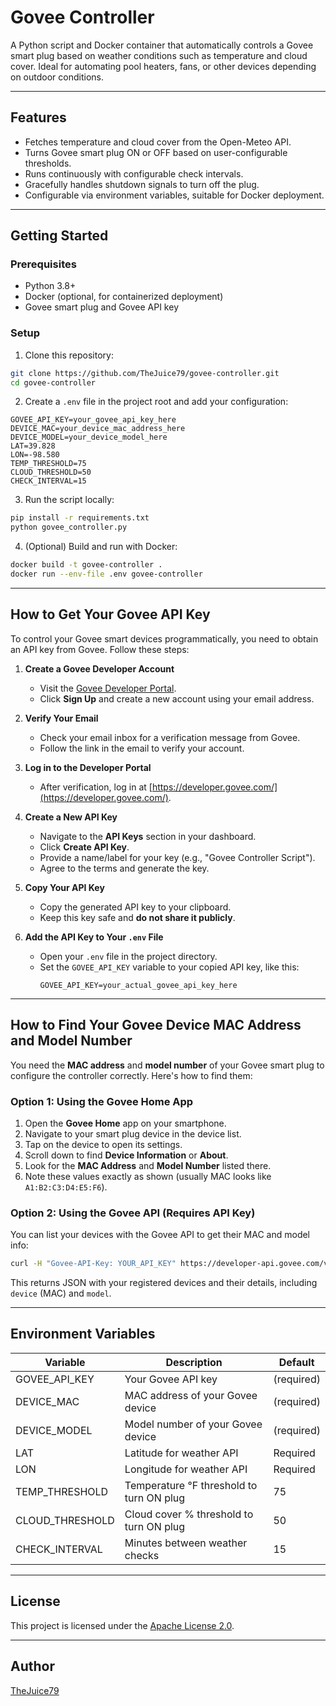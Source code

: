 
# Govee Controller

A Python script and Docker container that automatically controls a Govee smart plug based on weather conditions such as temperature and cloud cover. Ideal for automating pool heaters, fans, or other devices depending on outdoor conditions.

---

## Features

- Fetches temperature and cloud cover from the Open-Meteo API.
- Turns Govee smart plug ON or OFF based on user-configurable thresholds.
- Runs continuously with configurable check intervals.
- Gracefully handles shutdown signals to turn off the plug.
- Configurable via environment variables, suitable for Docker deployment.

---

## Getting Started

### Prerequisites

- Python 3.8+
- Docker (optional, for containerized deployment)
- Govee smart plug and Govee API key

### Setup

1. Clone this repository:

```bash
git clone https://github.com/TheJuice79/govee-controller.git
cd govee-controller
```

2. Create a `.env` file in the project root and add your configuration:

```env
GOVEE_API_KEY=your_govee_api_key_here
DEVICE_MAC=your_device_mac_address_here
DEVICE_MODEL=your_device_model_here
LAT=39.828
LON=-98.580
TEMP_THRESHOLD=75
CLOUD_THRESHOLD=50
CHECK_INTERVAL=15
```

3. Run the script locally:

```bash
pip install -r requirements.txt
python govee_controller.py
```

4. (Optional) Build and run with Docker:

```bash
docker build -t govee-controller .
docker run --env-file .env govee-controller
```

---

## How to Get Your Govee API Key

To control your Govee smart devices programmatically, you need to obtain an API key from Govee. Follow these steps:

1. **Create a Govee Developer Account**  
   - Visit the [Govee Developer Portal](https://developer.govee.com/).  
   - Click **Sign Up** and create a new account using your email address.

2. **Verify Your Email**  
   - Check your email inbox for a verification message from Govee.  
   - Follow the link in the email to verify your account.

3. **Log in to the Developer Portal**  
   - After verification, log in at [https://developer.govee.com/](https://developer.govee.com/).

4. **Create a New API Key**  
   - Navigate to the **API Keys** section in your dashboard.  
   - Click **Create API Key**.  
   - Provide a name/label for your key (e.g., "Govee Controller Script").  
   - Agree to the terms and generate the key.

5. **Copy Your API Key**  
   - Copy the generated API key to your clipboard.  
   - Keep this key safe and **do not share it publicly**.

6. **Add the API Key to Your `.env` File**  
   - Open your `.env` file in the project directory.  
   - Set the `GOVEE_API_KEY` variable to your copied API key, like this:  
     ```env
     GOVEE_API_KEY=your_actual_govee_api_key_here
     ```

---

## How to Find Your Govee Device MAC Address and Model Number

You need the **MAC address** and **model number** of your Govee smart plug to configure the controller correctly. Here's how to find them:

### Option 1: Using the Govee Home App

1. Open the **Govee Home** app on your smartphone.
2. Navigate to your smart plug device in the device list.
3. Tap on the device to open its settings.
4. Scroll down to find **Device Information** or **About**.
5. Look for the **MAC Address** and **Model Number** listed there.
6. Note these values exactly as shown (usually MAC looks like `A1:B2:C3:D4:E5:F6`).

### Option 2: Using the Govee API (Requires API Key)

You can list your devices with the Govee API to get their MAC and model info:

```bash
curl -H "Govee-API-Key: YOUR_API_KEY" https://developer-api.govee.com/v1/devices
```

This returns JSON with your registered devices and their details, including `device` (MAC) and `model`.

---

## Environment Variables

| Variable        | Description                              | Default       |
|-----------------|------------------------------------------|---------------|
| GOVEE_API_KEY   | Your Govee API key                       | (required)    |
| DEVICE_MAC      | MAC address of your Govee device         | (required)    |
| DEVICE_MODEL    | Model number of your Govee device        | (required)    |
| LAT             | Latitude for weather API                 | Required      |
| LON             | Longitude for weather API                | Required      |
| TEMP_THRESHOLD  | Temperature °F threshold to turn ON plug | 75            |
| CLOUD_THRESHOLD | Cloud cover % threshold to turn ON plug  | 50            |
| CHECK_INTERVAL  | Minutes between weather checks           | 15            |

---

## License

This project is licensed under the [Apache License 2.0](https://www.apache.org/licenses/LICENSE-2.0).

---

## Author

[TheJuice79](https://github.com/TheJuice79)
